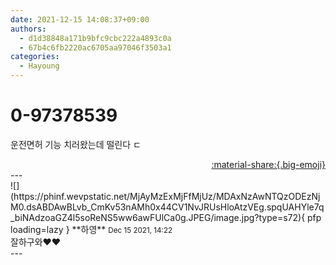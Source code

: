 ```yaml
---
date: 2021-12-15 14:08:37+09:00
authors:
  - d1d38848a171b9bfc9cbc222a4893c0a
  - 67b4c6fb2220ac6705aa97046f3503a1
categories:
  - Hayoung
---
```


# 0-97378539

<div class="post-container" markdown="1">
<div class="content-container md-sidebar__scrollwrap" markdown="1">

운전면허 기능 치러왔는데 떨린다 ㄷ

</div>
</div>

<div style="text-align: right;" markdown="1">
<a href="https://weverse.io/fromis9/fanpost/0-97378539" style="text-align: right;">:material-share:{.big-emoji}</a>
</div>
---

<div class="comments-container md-sidebar__scrollwrap" markdown="1">
<div class="comment" markdown="1">
<div class='id-container' markdown="1">
![](https://phinf.wevpstatic.net/MjAyMzExMjFfMjUz/MDAxNzAwNTQzODEzNjM0.dsABDAwBLvb_CmKv53nAMh0x44CV1NvJRUsHloAtzVEg.spqUAHYle7q_biNAdzoaGZ4l5soReNS5ww6awFUlCa0g.JPEG/image.jpg?type=s72){ pfp loading=lazy }
**<span class="artist">하영</span>** <small>Dec 15 2021, 14:22</small><br>
</div>
<div class='comment-body' markdown="1">
잘하구와♥️♥️
</div>
</div>
</div>
---
